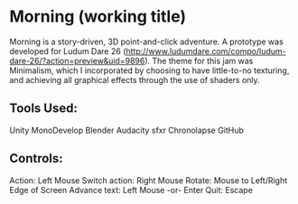 Morning (working title)
=========

Morning is a story-driven, 3D point-and-click adventure. A prototype was developed for Ludum Dare 26
(http://www.ludumdare.com/compo/ludum-dare-26/?action=preview&uid=9896). The theme for this jam was 
Minimalism, which I incorporated by choosing to have little-to-no texturing, and achieving all
graphical effects through the use of shaders only.

Tools Used: 
----------- 
Unity 
MonoDevelop 
Blender 
Audacity 
sfxr 
Chronolapse 
GitHub 

Controls: 
--------- 
Action: Left Mouse 
Switch action: Right Mouse 
Rotate: Mouse to Left/Right Edge of Screen 
Advance text: Left Mouse -or- Enter 
Quit: Escape 
